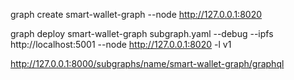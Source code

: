 graph create smart-wallet-graph  --node http://127.0.0.1:8020


graph deploy smart-wallet-graph subgraph.yaml  --debug --ipfs  http://localhost:5001  --node http://127.0.0.1:8020  -l v1


http://127.0.0.1:8000/subgraphs/name/smart-wallet-graph/graphql